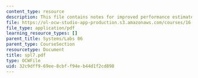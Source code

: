 ```yaml
---
content_type: resource
description: This file contains notes for improved performance estimates for optimization.
file: https://ol-ocw-studio-app-production.s3.amazonaws.com/courses/16-01-unified-engineering-i-ii-iii-iv-fall-2005-spring-2006/32c9dff969ee8cbff94eb44d1f2cd898_spl7.pdf
file_type: application/pdf
learning_resource_types: []
parent_title: Systems/Labs 06
parent_type: CourseSection
resourcetype: Document
title: spl7.pdf
type: OCWFile
uid: 32c9dff9-69ee-8cbf-f94e-b44d1f2cd898
---
```

